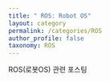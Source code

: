 ```yaml
---
title: " ROS: Robot OS"
layout: category
permalink: /categories/ROS
author_profile: false
taxonomy: ROS
---
```

  ROS(로봇OS) 관련 포스팅
